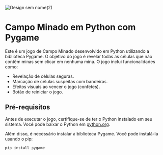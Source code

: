 ![Design sem nome(2)](https://github.com/user-attachments/assets/e245bd6d-71bb-4cc0-8d4c-1871ca83e8bb)

# Campo Minado em Python com Pygame

Este é um jogo de Campo Minado desenvolvido em Python utilizando a biblioteca Pygame. O objetivo do jogo é revelar todas as células que não contêm minas sem clicar em nenhuma mina. O jogo inclui funcionalidades como:

- Revelação de células seguras.
- Marcação de células suspeitas com bandeiras.
- Efeitos visuais ao vencer o jogo (confetes).
- Botão de reiniciar o jogo.

## Pré-requisitos

Antes de executar o jogo, certifique-se de ter o Python instalado em seu sistema. Você pode baixar o Python em [python.org](https://www.python.org/).

Além disso, é necessário instalar a biblioteca Pygame. Você pode instalá-la usando o pip:

```bash
pip install pygame
